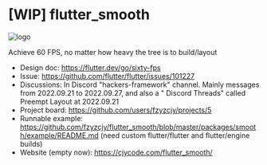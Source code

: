 # [WIP] flutter_smooth

![logo](https://github.com/fzyzcjy/flutter_smooth/blob/master/doc/logo/logo.svg)

Achieve 60 FPS, no matter how heavy the tree is to build/layout

* Design doc: https://flutter.dev/go/sixty-fps
* Issue: https://github.com/flutter/flutter/issues/101227
* Discussions: In Discord "hackers-framework" channel. Mainly messages from 2022.09.21 to 2022.09.27, and also a "
  Discord Threads" called Preempt Layout at 2022.09.21
* Project board: https://github.com/users/fzyzcjy/projects/5
* Runnable example: https://github.com/fzyzcjy/flutter_smooth/blob/master/packages/smooth/example/README.md (need custom
  flutter/flutter and flutter/engine builds)
* Website (empty now): https://cjycode.com/flutter_smooth/
